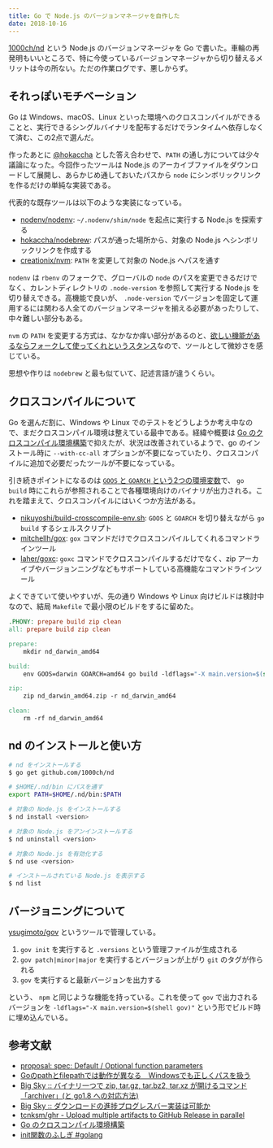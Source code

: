 ```yaml
---
title: Go で Node.js のバージョンマネージャを自作した
date: 2018-10-16
---
```


[1000ch/nd](https://github.com/1000ch/nd) という Node.js のバージョンマネージャを Go で書いた。車輪の再発明もいいところで、特に今使っているバージョンマネージャから切り替えるメリットは今の所ない。ただの作業ログです、悪しからず。

## それっぽいモチベーション

Go は Windows、macOS、Linux といった環境へのクロスコンパイルができることと、実行できるシングルバイナリを配布するだけでランタイムへ依存しなくて済む、この2点で選んだ。

作ったあとに [@hokaccha](https://twitter.com/hokaccha) とした答え合わせで、`PATH` の通し方については少々議論になった。今回作ったツールは Node.js のアーカイブファイルをダウンロードして展開し、あらかじめ通しておいたパスから `node` にシンボリックリンクを作るだけの単純な実装である。

代表的な既存ツールは以下のような実装になっている。

- [nodenv/nodenv](https://github.com/nodenv/nodenv): `~/.nodenv/shim/node` を起点に実行する Node.js を探索する
- [hokaccha/nodebrew](https://github.com/hokaccha/nodebrew): パスが通った場所から、対象の Node.js へシンボリックリンクを作成する
- [creationix/nvm](https://github.com/creationix/nvm): `PATH` を変更して対象の Node.js へパスを通す

`nodenv` は `rbenv` のフォークで、グローバルの `node` のパスを変更できるだけでなく、カレントディレクトリの `.node-version` を参照して実行する Node.js を切り替えできる。高機能で良いが、 `.node-version` でバージョンを固定して運用するには関わる人全てのバージョンマネージャを揃える必要があったりして、中々難しい部分もある。

`nvm` の `PATH` を変更する方式は、なかなか痒い部分があるのと、[欲しい機能があるならフォークして使ってくれというスタンス](https://github.com/creationix/nvm/wiki/NVM-Forks)なので、ツールとして微妙さを感じている。

思想や作りは `nodebrew` と最も似ていて、記述言語が違うくらい。

## クロスコンパイルについて

Go を選んだ割に、Windows や Linux でのテストをどうしようか考え中なので、まだクロスコンパイル環境は整えている最中である。経緯や概要は [Go のクロスコンパイル環境構築](https://qiita.com/Jxck_/items/02185f51162e92759ebe)で抑えたが、状況は改善されているようで、go のインストール時に `--with-cc-all` オプションが不要になっていたり、クロスコンパイルに追加で必要だったツールが不要になっている。

引き続きポイントになるのは [`GOOS` と `GOARCH` という2つの環境変数](https://golang.org/doc/install/source#environment)で、 `go build` 時にこれらが参照されることで各種環境向けのバイナリが出力される。これを踏まえて、クロスコンパイルにはいくつか方法がある。

- [nikuyoshi/build-crosscompile-env.sh](https://gist.github.com/nikuyoshi/a6c92119c59144d472ef): `GOOS` と `GOARCH` を切り替えながら `go build` するシェルスクリプト
- [mitchellh/gox](https://github.com/mitchellh/gox): `gox` コマンドだけでクロスコンパイルしてくれるコマンドラインツール
- [laher/goxc](https://github.com/laher/goxc): `goxc` コマンドでクロスコンパイルするだけでなく、zip アーカイブやバージョンニングなどもサポートしている高機能なコマンドラインツール

よくできていて使いやすいが、先の通り Windows や Linux 向けビルドは検討中なので、結局 `Makefile` で最小限のビルドをするに留めた。

```makefile
.PHONY: prepare build zip clean
all: prepare build zip clean

prepare:
	mkdir nd_darwin_amd64

build:
	env GOOS=darwin GOARCH=amd64 go build -ldflags="-X main.version=$(shell gov)" -o nd_darwin_amd64/nd

zip:
	zip nd_darwin_amd64.zip -r nd_darwin_amd64

clean:
	rm -rf nd_darwin_amd64
```

## nd のインストールと使い方

```bash
# nd をインストールする
$ go get github.com/1000ch/nd

# $HOME/.nd/bin にパスを通す
export PATH=$HOME/.nd/bin:$PATH

# 対象の Node.js をインストールする
$ nd install <version>

# 対象の Node.js をアンインストールする
$ nd uninstall <version>

# 対象の Node.js を有効化する
$ nd use <version>

# インストールされている Node.js を表示する
$ nd list
```

## バージョニングについて

[ysugimoto/gov](https://github.com/ysugimoto/gov) というツールで管理している。

1. `gov init` を実行すると `.versions` という管理ファイルが生成される
2. `gov patch|minor|major` を実行するとバージョンが上がり `git` のタグが作られる
3. `gov` を実行すると最新バージョンを出力する

という、 `npm` と同じような機能を持っている。これを使って `gov` で出力されるバージョンを `-ldflags="-X main.version=$(shell gov)"` という形でビルド時に埋め込んでいる。

## 参考文献

- [proposal: spec: Default / Optional function parameters](https://github.com/golang/go/issues/21909)
- [Goのpathとfilepathでは動作が異なる　Windowsでも正しくパスを扱う](https://qiita.com/kamijin_fanta/items/f66724091b699ee71b08)
- [Big Sky :: バイナリ一つで zip, tar.gz, tar.bz2, tar.xz が開けるコマンド「archiver」(と go1.8 への対応方法)](https://mattn.kaoriya.net/software/lang/go/20161202095532.htm)
- [Big Sky :: ダウンロードの進捗プログレスバー実装は可能か](https://mattn.kaoriya.net/software/lang/go/20170622160723.htm)
- [tcnksm/ghr - Upload multiple artifacts to GitHub Release in parallel](https://github.com/tcnksm/ghr)
- [Go のクロスコンパイル環境構築](https://qiita.com/Jxck_/items/02185f51162e92759ebe)
- [init関数のふしぎ #golang](https://qiita.com/tenntenn/items/7c70e3451ac783999b4f)
